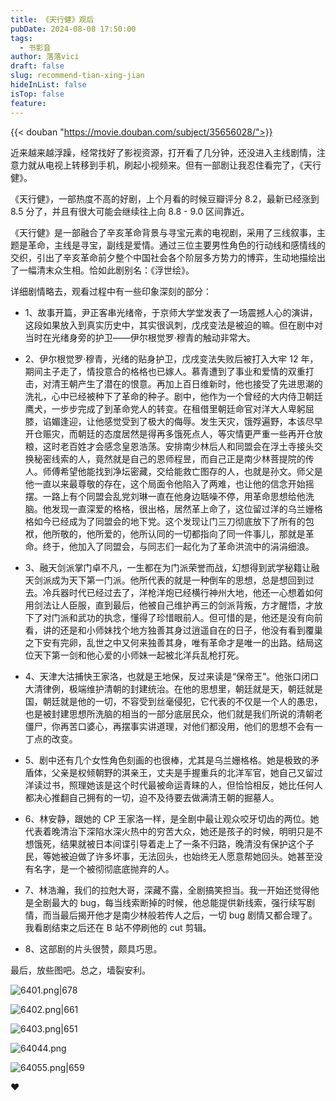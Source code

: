 ```yaml
---
title: 《天行健》观后
pubDate: 2024-08-08 17:50:00
tags:
  - 书影音
author: 落落vici
draft: false
slug: recommend-tian-xing-jian
hideInList: false
isTop: false
feature:
---
```

{{< douban "https://movie.douban.com/subject/35656028/">}}

近来越来越浮躁，经常找好了影视资源，打开看了几分钟，还没进入主线剧情，注意力就从电视上转移到手机，刷起小视频来。但有一部剧让我忍住看完了，《天行健》。

《天行健》，一部热度不高的好剧，上个月看的时候豆瓣评分 8.2，最新已经涨到 8.5 分了，并且有很大可能会继续往上向 8.8 - 9.0 区间靠近。

《天行健》是一部融合了辛亥革命背景与寻宝元素的电视剧，采用了三线叙事，主题是革命，主线是寻宝，副线是爱情。通过三位主要男性角色的行动线和感情线的交织，引出了辛亥革命前夕整个中国社会各个阶层多方势力的博弈，生动地描绘出了一幅清末众生相。恰如此剧别名：《浮世绘》。

详细剧情略去，观看过程中有一些印象深刻的部分：
- 1、故事开篇，尹正客串光绪帝，于京师大学堂发表了一场震撼人心的演讲，这段如果放入到真实历史中，其实很讽刺，戊戌变法是被迫的嘛。但在剧中对当时在光绪身旁的护卫——伊尔根觉罗·穆青的触动非常大。

- 2、伊尔根觉罗·穆青，光绪的贴身护卫，戊戌变法失败后被打入大牢 12 年，期间主子走了，情投意合的格格也已嫁人。慕青遭到了事业和爱情的双重打击，对清王朝产生了潜在的恨意。再加上百日维新时，他也接受了先进思潮的洗礼，心中已经被种下了革命的种子。剧中，他作为一个曾经的大内侍卫朝廷鹰犬，一步步完成了到革命党人的转变。在租借里朝廷命官对洋大人卑躬屈膝，谄媚逢迎，让他感觉受到了极大的侮辱。发生天灾，饿殍遍野，本该尽早开仓赈灾，而朝廷的态度居然是得再多饿死点人，等灾情更严重一些再开仓放粮，这时老百姓才会感念皇恩浩荡。安排南少林后人和同盟会在浮土寺接头交换秘密线索的人，竟然就是自己的恩师程昱，而自己正是南少林菩提院的传人。师傅希望他能找到净坛密藏，交给能救亡图存的人，也就是孙文。师父是他一直以来最尊敬的存在，这个局面令他陷入了两难，也让他的信念开始摇摆。一路上有个同盟会乱党刘琳一直在他身边聒噪不停，用革命思想给他洗脑。他发现一直深爱的格格，很出格，居然革上命了，这位留过洋的乌兰姗格格如今已经成为了同盟会的地下党。这个发现让门三刀彻底放下了所有的包袱，他所敬的，他所爱的，他所认同的一切都指向了同一件事儿，那就是革命。终于，他加入了同盟会，与同志们一起化为了革命洪流中的涓涓细浪。

- 3、融天剑派掌门卓不凡，一生都在为门派荣誉而战，幻想得到武学秘籍让融天剑派成为天下第一门派。他所代表的就是一种倒车的思想，总是想回到过去。冷兵器时代已经过去了，洋枪洋炮已经横行神州大地，他还一心想着如何用剑法让人臣服，直到最后，他被自己维护再三的剑派背叛，方才醒悟，才放下了对门派和武功的执念，懂得了珍惜眼前人。但可惜的是，他还是没有向前看，讲的还是和小师妹找个地方独善其身过逍遥自在的日子，他没有看到覆巢之下安有完卵，乱世之中又何来独善其身，唯有革命才是唯一的出路。结局这位天下第一剑和他心爱的小师妹一起被北洋兵乱枪打死。

- 4、天津大沽捕快王家洛，也就是王地保，反过来读是“保帝王”。他张口闭口大清律例，极端维护清朝的封建统治。在他的思想里，朝廷就是天，朝廷就是国，朝廷就是他的一切，不容受到丝毫侵犯，它代表的不仅是一个人的愚忠，也是被封建思想所洗脑的相当的一部分底层民众，他们就是我们所说的清朝老僵尸，你再苦口婆心，再摆事实讲道理，对他们都没用，他们的思想不会有一丁点的改变。

- 5、剧中还有几个女性角色刻画的也很棒，尤其是乌兰姗格格。她是极致的矛盾体，父亲是权倾朝野的淇亲王，丈夫是手握重兵的北洋军官，她自己又留过洋读过书，照理她该是这个时代最被命运青睐的人，但恰恰相反，她比任何人都决心推翻自己拥有的一切，迫不及待要去做满清王朝的掘墓人。

- 6、林安静，跟她的 CP 王家洛一样，是全剧中最让观众咬牙切齿的两位。她代表着晚清治下深陷水深火热中的穷苦大众，她还是孩子的时候，明明只是不想饿死，结果就被日本间谍引导着走上了一条不归路，晚清没有保护这个子民，等她被迫做了许多坏事，无法回头，也始终无人愿意帮她回头。她甚至没有名字，是一个被彻彻底底抛弃的人。

- 7、林浩瀚，我们的拉尅大哥，深藏不露，全剧搞笑担当。我一开始还觉得他是全剧最大的 bug，每当线索断掉的时候，他总能提供新线索，强行续写剧情，而当最后揭开他才是南少林般若传人之后，一切 bug 剧情又都合理了。我看剧结束之后还在 B 站不停刷他的 cut 剪辑。

- 8、这部剧的片头很赞，颇具巧思。

最后，放些图吧。总之，墙裂安利。

![6401.png|678](https://img.hux.ink/image/2024/08/202408081719762.png)

![6402.png|661](https://img.hux.ink/image/2024/08/202408081720989.png)

![6403.png|651](https://img.hux.ink/image/2024/08/202408081721691.png)

![64044.png](https://img.hux.ink/image/2024/08/202408081721964.png)


![64055.png|659](https://img.hux.ink/image/2024/08/202408081747955.png)


❤